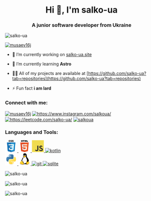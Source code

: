 <h1 align="center">Hi 👋, I'm salko-ua</h1>
<h3 align="center">A junior software developer from Ukraine</h3>

<p align="left"> <img src="https://komarev.com/ghpvc/?username=salko-ua&label=Profile%20views&color=0e75b6&style=flat" alt="salko-ua" /> </p>

<p align="left"> <a href="https://twitter.com/musaev16j" target="blank"><img src="https://img.shields.io/twitter/follow/musaev16j?logo=twitter&style=for-the-badge" alt="musaev16j" /></a> </p>

- 🔭 I’m currently working on [salko-ua.site](https://github.com/salko-ua/salko-ua.site)

- 🌱 I’m currently learning **Astro**

- 👨‍💻 All of my projects are available at [https://github.com/salko-ua?tab=repositories](https://github.com/salko-ua?tab=repositories)

- ⚡ Fun fact **i am lard**

<h3 align="left">Connect with me:</h3>
<p align="left">
<a href="https://twitter.com/salko_ua" target="blank"><img align="center" src="https://raw.githubusercontent.com/rahuldkjain/github-profile-readme-generator/master/src/images/icons/Social/twitter.svg" alt="musaev16j" height="30" width="40" /></a>
<a href="https://www.instagram.com/salkoua/" target="blank"><img align="center" src="https://raw.githubusercontent.com/rahuldkjain/github-profile-readme-generator/master/src/images/icons/Social/instagram.svg" alt="https://www.instagram.com/salkoua/" height="30" width="40" /></a>
<a href="https://leetcode.com/salko-ua/" target="blank"><img align="center" src="https://raw.githubusercontent.com/rahuldkjain/github-profile-readme-generator/master/src/images/icons/Social/leet-code.svg" alt="https://leetcode.com/salko-ua/" height="30" width="40" /></a>
<a href="https://discord.gg/#6198" target="blank"><img align="center" src="https://raw.githubusercontent.com/rahuldkjain/github-profile-readme-generator/master/src/images/icons/Social/discord.svg" alt="salkoua" height="30" width="40" /></a>
</p>

<h3 align="left">Languages and Tools:</h3>
<p align="left"> 
<a href="https://www.w3schools.com/css/" target="_blank" rel="noreferrer"> 
  <img src="https://raw.githubusercontent.com/devicons/devicon/master/icons/css3/css3-original-wordmark.svg" alt="css3" width="40" height="40"/> 
</a> 
<a href="https://www.w3.org/html/" target="_blank" rel="noreferrer"> 
  <img src="https://raw.githubusercontent.com/devicons/devicon/master/icons/html5/html5-original-wordmark.svg" alt="html5" width="40" height="40"/> 
</a> 
<a href="https://developer.mozilla.org/en-US/docs/Web/JavaScript" target="_blank" rel="noreferrer"> 
  <img src="https://raw.githubusercontent.com/devicons/devicon/master/icons/javascript/javascript-original.svg" alt="javascript" width="40" height="40"/> 
</a>
<a href="https://kotlinlang.org" target="_blank" rel="noreferrer"> 
  <img src="https://www.vectorlogo.zone/logos/kotlinlang/kotlinlang-icon.svg" alt="kotlin" width="40" height="40"/> 
</a> 
<br>
<a href="https://www.python.org" target="_blank" rel="noreferrer"> 
  <img src="https://raw.githubusercontent.com/devicons/devicon/master/icons/python/python-original.svg" alt="python" width="40" height="40"/> 
</a>
<a href="https://www.linux.org/" target="_blank" rel="noreferrer"> 
  <img src="https://raw.githubusercontent.com/devicons/devicon/master/icons/linux/linux-original.svg" alt="linux" width="40" height="40"/> 
</a> 
<a href="https://git-scm.com/" target="_blank" rel="noreferrer"> 
  <img src="https://www.vectorlogo.zone/logos/git-scm/git-scm-icon.svg" alt="git" width="40" height="40"/> 
</a>
<a href="https://www.sqlite.org/" target="_blank" rel="noreferrer"> 
  <img src="https://www.vectorlogo.zone/logos/sqlite/sqlite-icon.svg" alt="sqlite" width="40" height="40"/> 
</a> 
</p>


<p><img hight=200 width=400 align="center" src="https://github-readme-stats.vercel.app/api?username=salko-ua&show_icons=true&locale=en" alt="salko-ua" /></p>
<p><img hight=400 width=400 align="center" src="https://github-readme-streak-stats.herokuapp.com/?user=salko-ua&" alt="salko-ua" /></p>
<p><img hight=200 width=400 align="center" src="https://github-readme-stats.vercel.app/api/top-langs?username=salko-ua&show_icons=true&locale=en&layout=compact" alt="salko-ua" /></p>
